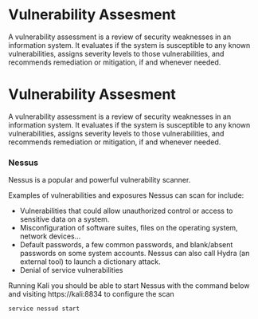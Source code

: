 # Vulnerability Assesment

A vulnerability assessment is a review of security weaknesses in an information system. It evaluates if the system is susceptible to any known vulnerabilities, assigns severity levels to those vulnerabilities, and recommends remediation or mitigation, if and whenever needed.
# Vulnerability Assesment

A vulnerability assessment is a review of security weaknesses in an information system. It evaluates if the system is susceptible to any known vulnerabilities, assigns severity levels to those vulnerabilities, and recommends remediation or mitigation, if and whenever needed.
### Nessus

Nessus is a popular and powerful vulnerability scanner.

Examples of vulnerabilities and exposures Nessus can scan for include:
- Vulnerabilities that could allow unauthorized control or access to sensitive data on a system.
- Misconfiguration of software suites, files on the operating system, network devices...
- Default passwords, a few common passwords, and blank/absent passwords on some system accounts. Nessus can also call Hydra (an external tool) to launch a dictionary attack.
- Denial of service vulnerabilities


Running Kali you should be able to start Nessus with the command below and visiting https://kali:8834 to configure the scan
```
service nessud start
```